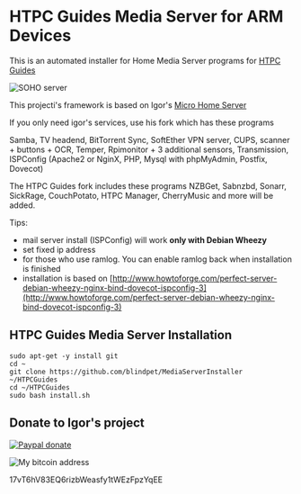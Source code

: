 HTPC Guides Media Server for ARM Devices
========================

This is an automated installer for Home Media Server programs for [HTPC Guides](http://www.htpcguides.com)

![SOHO server](http://www.htpcguides.com/wp-content/uploads/2015/05/HTPC-Guides-installer-Main-screen-600x331.png)

This projecti's framework is based on Igor's [Micro Home Server](http://www.igorpecovnik.com/2013/12/10/micro-home-server/)

If you only need igor's services, use his fork which has these programs

Samba, TV headend, BitTorrent Sync, SoftEther VPN server, CUPS, scanner + buttons + OCR, Temper, Rpimonitor + 3 additional sensors, Transmission, ISPConfig  (Apache2 or NginX, PHP, Mysql with phpMyAdmin, Postfix, Dovecot)

The HTPC Guides fork includes these programs
NZBGet, Sabnzbd, Sonarr, SickRage, CouchPotato, HTPC Manager, CherryMusic and more will be added.

Tips:
- mail server install (ISPConfig) will work **only with Debian Wheezy**
- set fixed ip address
- for those who use ramlog. You can enable ramlog back when installation is finished
- installation is based on [http://www.howtoforge.com/perfect-server-debian-wheezy-nginx-bind-dovecot-ispconfig-3](http://www.howtoforge.com/perfect-server-debian-wheezy-nginx-bind-dovecot-ispconfig-3)

HTPC Guides Media Server Installation
------------------

```shell
sudo apt-get -y install git
cd ~
git clone https://github.com/blindpet/MediaServerInstaller ~/HTPCGuides
cd ~/HTPCGuides
sudo bash install.sh
```

Donate to Igor's project
------------------

[![Paypal donate](https://www.paypalobjects.com/en_US/i/btn/btn_donate_SM.gif)](https://www.paypal.com/cgi-bin/webscr?cmd=_s-xclick&hosted_button_id=CUYH2KR36YB7W)

![My bitcoin address](http://www.igorpecovnik.com/wp-content/uploads/2014/10/bitcoinigor.png)

17vT6hV83EQ6rizbWeasfy1tWEzFpzYqEE
